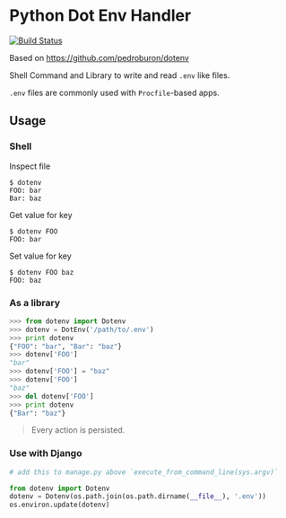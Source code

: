 Python Dot Env Handler
======================

[![Build Status](https://travis-ci.org/jtprog/dotenv.svg?branch=master)](https://travis-ci.org/jtprog/dotenv)


Based on [ https://github.com/pedroburon/dotenv ](https://github.com/pedroburon/dotenv)

Shell Command and Library to write and read `.env` like files.

`.env` files are commonly used with `Procfile`-based apps.

Usage
-----

### Shell

Inspect file

```shell
$ dotenv
FOO: bar
Bar: baz
```

Get value for key

```shell
$ dotenv FOO
FOO: bar
```

Set value for key

```shell
$ dotenv FOO baz
FOO: baz
```

### As a library

```python
>>> from dotenv import Dotenv
>>> dotenv = DotEnv('/path/to/.env')
>>> print dotenv
{"FOO": "bar", "Bar": "baz"}
>>> dotenv['FOO']
"bar"
>>> dotenv['FOO'] = "baz"
>>> dotenv['FOO']
"baz"
>>> del dotenv['FOO']
>>> print dotenv
{"Bar": "baz"}
```

> Every action is persisted.


### Use with Django

```python
# add this to manage.py above `execute_from_command_line(sys.argv)`

from dotenv import Dotenv
dotenv = Dotenv(os.path.join(os.path.dirname(__file__), '.env'))
os.environ.update(dotenv)

```
